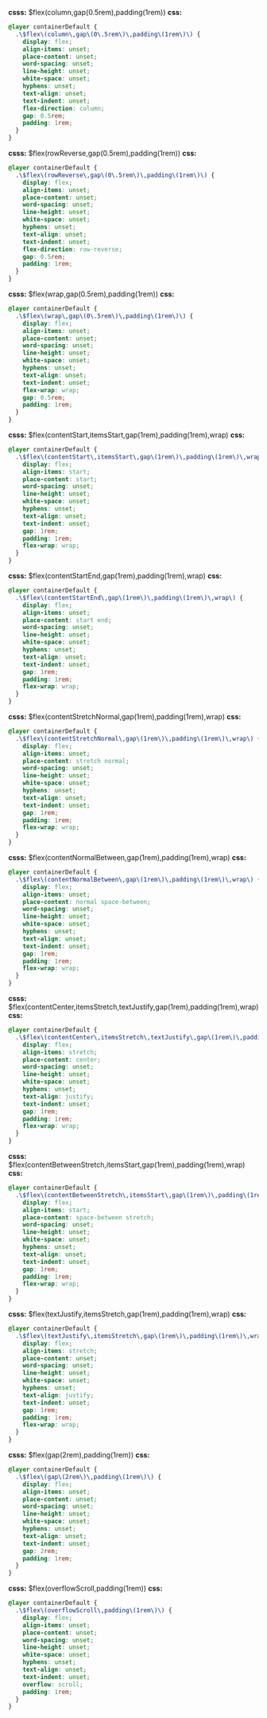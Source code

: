 **csss:** $flex(column,gap(0.5rem),padding(1rem))
**css:**
```css
@layer containerDefault {
  .\$flex\(column\,gap\(0\.5rem\)\,padding\(1rem\)\) {
    display: flex;
    align-items: unset;
    place-content: unset;
    word-spacing: unset;
    line-height: unset;
    white-space: unset;
    hyphens: unset;
    text-align: unset;
    text-indent: unset;
    flex-direction: column;
    gap: 0.5rem;
    padding: 1rem;
  }
}
```

**csss:** $flex(rowReverse,gap(0.5rem),padding(1rem))
**css:**
```css
@layer containerDefault {
  .\$flex\(rowReverse\,gap\(0\.5rem\)\,padding\(1rem\)\) {
    display: flex;
    align-items: unset;
    place-content: unset;
    word-spacing: unset;
    line-height: unset;
    white-space: unset;
    hyphens: unset;
    text-align: unset;
    text-indent: unset;
    flex-direction: row-reverse;
    gap: 0.5rem;
    padding: 1rem;
  }
}
```

**csss:** $flex(wrap,gap(0.5rem),padding(1rem))
**css:**
```css
@layer containerDefault {
  .\$flex\(wrap\,gap\(0\.5rem\)\,padding\(1rem\)\) {
    display: flex;
    align-items: unset;
    place-content: unset;
    word-spacing: unset;
    line-height: unset;
    white-space: unset;
    hyphens: unset;
    text-align: unset;
    text-indent: unset;
    flex-wrap: wrap;
    gap: 0.5rem;
    padding: 1rem;
  }
}
```

**csss:** $flex(contentStart,itemsStart,gap(1rem),padding(1rem),wrap)
**css:**
```css
@layer containerDefault {
  .\$flex\(contentStart\,itemsStart\,gap\(1rem\)\,padding\(1rem\)\,wrap\) {
    display: flex;
    align-items: start;
    place-content: start;
    word-spacing: unset;
    line-height: unset;
    white-space: unset;
    hyphens: unset;
    text-align: unset;
    text-indent: unset;
    gap: 1rem;
    padding: 1rem;
    flex-wrap: wrap;
  }
}
```


**csss:** $flex(contentStartEnd,gap(1rem),padding(1rem),wrap)
**css:**
```css
@layer containerDefault {
  .\$flex\(contentStartEnd\,gap\(1rem\)\,padding\(1rem\)\,wrap\) {
    display: flex;
    align-items: unset;
    place-content: start end;
    word-spacing: unset;
    line-height: unset;
    white-space: unset;
    hyphens: unset;
    text-align: unset;
    text-indent: unset;
    gap: 1rem;
    padding: 1rem;
    flex-wrap: wrap;
  }
}
```

**csss:** $flex(contentStretchNormal,gap(1rem),padding(1rem),wrap)
**css:**
```css
@layer containerDefault {
  .\$flex\(contentStretchNormal\,gap\(1rem\)\,padding\(1rem\)\,wrap\) {
    display: flex;
    align-items: unset;
    place-content: stretch normal;
    word-spacing: unset;
    line-height: unset;
    white-space: unset;
    hyphens: unset;
    text-align: unset;
    text-indent: unset;
    gap: 1rem;
    padding: 1rem;
    flex-wrap: wrap;
  }
}
```

**csss:** $flex(contentNormalBetween,gap(1rem),padding(1rem),wrap)
**css:**
```css
@layer containerDefault {
  .\$flex\(contentNormalBetween\,gap\(1rem\)\,padding\(1rem\)\,wrap\) {
    display: flex;
    align-items: unset;
    place-content: normal space-between;
    word-spacing: unset;
    line-height: unset;
    white-space: unset;
    hyphens: unset;
    text-align: unset;
    text-indent: unset;
    gap: 1rem;
    padding: 1rem;
    flex-wrap: wrap;
  }
}
```

**csss:** $flex(contentCenter,itemsStretch,textJustify,gap(1rem),padding(1rem),wrap)
**css:**
```css
@layer containerDefault {
  .\$flex\(contentCenter\,itemsStretch\,textJustify\,gap\(1rem\)\,padding\(1rem\)\,wrap\) {
    display: flex;
    align-items: stretch;
    place-content: center;
    word-spacing: unset;
    line-height: unset;
    white-space: unset;
    hyphens: unset;
    text-align: justify;
    text-indent: unset;
    gap: 1rem;
    padding: 1rem;
    flex-wrap: wrap;
  }
}
```

**csss:** $flex(contentBetweenStretch,itemsStart,gap(1rem),padding(1rem),wrap)
**css:**
```css
@layer containerDefault {
  .\$flex\(contentBetweenStretch\,itemsStart\,gap\(1rem\)\,padding\(1rem\)\,wrap\) {
    display: flex;
    align-items: start;
    place-content: space-between stretch;
    word-spacing: unset;
    line-height: unset;
    white-space: unset;
    hyphens: unset;
    text-align: unset;
    text-indent: unset;
    gap: 1rem;
    padding: 1rem;
    flex-wrap: wrap;
  }
}
```

**csss:** $flex(textJustify,itemsStretch,gap(1rem),padding(1rem),wrap)
**css:**
```css
@layer containerDefault {
  .\$flex\(textJustify\,itemsStretch\,gap\(1rem\)\,padding\(1rem\)\,wrap\) {
    display: flex;
    align-items: stretch;
    place-content: unset;
    word-spacing: unset;
    line-height: unset;
    white-space: unset;
    hyphens: unset;
    text-align: justify;
    text-indent: unset;
    gap: 1rem;
    padding: 1rem;
    flex-wrap: wrap;
  }
}
```

**csss:** $flex(gap(2rem),padding(1rem))
**css:**
```css
@layer containerDefault {
  .\$flex\(gap\(2rem\)\,padding\(1rem\)\) {
    display: flex;
    align-items: unset;
    place-content: unset;
    word-spacing: unset;
    line-height: unset;
    white-space: unset;
    hyphens: unset;
    text-align: unset;
    text-indent: unset;
    gap: 2rem;
    padding: 1rem;
  }
}
```

**csss:** $flex(overflowScroll,padding(1rem))
**css:**
```css
@layer containerDefault {
  .\$flex\(overflowScroll\,padding\(1rem\)\) {
    display: flex;
    align-items: unset;
    place-content: unset;
    word-spacing: unset;
    line-height: unset;
    white-space: unset;
    hyphens: unset;
    text-align: unset;
    text-indent: unset;
    overflow: scroll;
    padding: 1rem;
  }
}
```